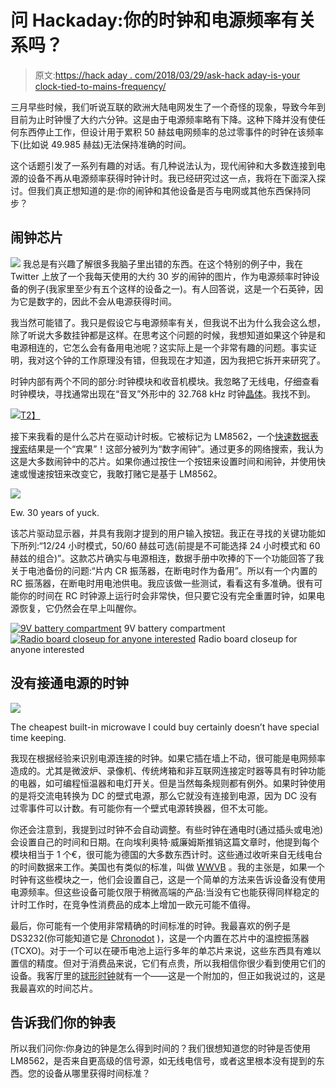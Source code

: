 # 问 Hackaday:你的时钟和电源频率有关系吗？

> 原文:[https://hack aday . com/2018/03/29/ask-hack aday-is-your clock-tied-to-mains-frequency/](https://hackaday.com/2018/03/29/ask-hackaday-is-your-clock-tied-to-mains-frequency/)

三月早些时候，我们听说互联的欧洲大陆电网发生了一个奇怪的现象，导致今年到目前为止时钟慢了大约六分钟。这是由于电源频率略有下降。这种下降并没有使任何东西停止工作，但设计用于累积 50 赫兹电网频率的总过零事件的时钟在该频率下(比如说 49.985 赫兹)无法保持准确的时间。

这个话题引发了一系列有趣的对话。有几种说法认为，现代闹钟和大多数连接到电源的设备不再从电源频率获得时钟计时。我已经研究过这一点，我将在下面深入探讨。但我们真正想知道的是:你的闹钟和其他设备是否与电网或其他东西保持同步？

## 闹钟芯片

[![](../Images/a36bed72d73665d864c35403fc59412b.png)](https://hackaday.com/wp-content/uploads/2018/03/magnovox-alarmclock-bottom-label-cropped.jpg) 我总是有兴趣了解很多我脑子里出错的东西。在这个特别的例子中，我在 Twitter 上放了一个我每天使用的大约 30 岁的闹钟的图片，作为电源频率时钟设备的例子(我家里至少有五个这样的设备之一)。有人回答说，这是一个石英钟，因为它是数字的，因此不会从电源获得时间。

我当然可能错了。我只是假设它与电源频率有关，但我说不出为什么我会这么想，除了听说大多数挂钟都是这样。在思考这个问题的时候，我想知道如果这个钟是和电源相连的，它怎么会有备用电池呢？这实际上是一个非常有趣的问题。事实证明，我对这个钟的工作原理没有错，但我现在才知道，因为我把它拆开来研究了。

时钟内部有两个不同的部分:时钟模块和收音机模块。我忽略了无线电，仔细查看时钟模块，寻找通常出现在“音叉”外形中的 32.768 kHz 时钟[晶体](https://hackaday.com/2017/01/17/understanding-the-quartz-crystal-resonator/)。我找不到。

[![](../Images/d8e3d37c72bb4af2fda91a009482b8cc.png)T2】](https://hackaday.com/wp-content/uploads/2018/03/magnovox-alarmclock-overview.jpg)

接下来我看的是什么芯片在驱动计时板。它被标记为 LM8562，一个[快速数据表搜索](http://www.datasheetcatalog.com/datasheets_pdf/L/M/8/5/LM8562.shtml)结果是一个“宾果”！这部分被列为“数字闹钟”。通过更多的网络搜索，我认为这是大多数闹钟中的芯片。如果你通过按住一个按钮来设置时间和闹钟，并使用快速或慢速按钮来改变它，我敢打赌它是基于 LM8562。

[![](../Images/bd9623337a3ca1f14708fdfcbe5fa7fd.png)](https://hackaday.com/wp-content/uploads/2018/03/magnovox-alarmclock-timing-board.jpg)

Ew. 30 years of yuck.

该芯片驱动显示器，并具有我刚才提到的用户输入按钮。我正在寻找的关键功能如下所列:“12/24 小时模式，50/60 赫兹可选(前提是不可能选择 24 小时模式和 60 赫兹的组合)”。这款芯片确实与电源相连，数据手册中吹捧的下一个功能回答了我关于电池备份的问题:“片内 CR 振荡器，在断电时作为备用”。所以有一个内置的 RC 振荡器，在断电时用电池供电。我应该做一些测试，看看这有多准确。很有可能你的时间在 RC 时钟源上运行时会非常快，但只要它没有完全重置时钟，如果电源恢复，它仍然会在早上叫醒你。

 [![9V battery compartment](../Images/56c5860927e26b88e28b4fe8310ff593.png "magnovox-alarmclock-battery-backup")](https://hackaday.com/2018/03/29/ask-hackaday-is-your-clock-tied-to-mains-frequency/magnovox-alarmclock-battery-backup/) 9V battery compartment [![Radio board closeup for anyone interested](../Images/e0a6a31ff32cf995f5cd7106b2e6c26f.png "magnovox-alarmclock-radio-board")](https://hackaday.com/2018/03/29/ask-hackaday-is-your-clock-tied-to-mains-frequency/magnovox-alarmclock-radio-board/) Radio board closeup for anyone interested

## 没有接通电源的时钟

[![](../Images/18447255b9ce3d20c758815338e0fce0.png)](https://hackaday.com/wp-content/uploads/2018/03/microwave-clock.jpg)

The cheapest built-in microwave I could buy certainly doesn’t have special time keeping.

我现在根据经验来识别电源连接的时钟。如果它插在墙上不动，很可能是电网频率造成的。尤其是微波炉、录像机、传统烤箱和非互联网连接定时器等具有时钟功能的电器，如可编程恒温器和电灯开关。但是当然每条规则都有例外。如果时钟使用的是将交流电转换为 DC 的壁式电源，那么它就没有连接到电源，因为 DC 没有过零事件可以计数。有可能你有一个壁式电源转换器，但不太可能。

你还会注意到，我提到过时钟不会自动调整。有些时钟在通电时(通过插头或电池)会设置自己的时间和日期。在向埃利奥特·威廉姆斯推销这篇文章时，他提到每个模块相当于 1 个€，很可能为德国的大多数东西计时。这些通过收听来自无线电台的时间数据来工作。美国也有类似的标准，叫做 [WWVB](https://en.wikipedia.org/wiki/WWVB) 。我的主张是，如果一个时钟有这些模块之一，他们会设置自己，这是一个简单的方法来告诉设备没有使用电源频率。但这些设备可能仅限于稍微高端的产品:当没有它也能获得同样稳定的计时工作时，在竞争性消费品的成本上增加一欧元可能不值得。

最后，你可能有一个使用非常精确的时间标准的时钟。我最喜欢的例子是 DS3232(你可能知道它是 [Chronodot](https://hackaday.com/2009/10/27/parts-chronodot-rtc-module-ds3231/) )，这是一个内置在芯片中的温控振荡器(TCXO)。对于一个可以在硬币电池上运行多年的单芯片来说，这些东西具有难以置信的精度。但对于消费品来说，它们有点贵，所以我相信你很少看到使用它们的设备。我客厅里的[球形时钟](https://shop.evilmadscientist.com/productsmenu/156)就有一个——这是一个附加的，但正如我说过的，这是我最喜欢的时间芯片。

## 告诉我们你的钟表

所以我们问你:你身边的钟是怎么得到时间的？我们很想知道您的时钟是否使用 LM8562，是否来自更高级的信号源，如无线电信号，或者这里根本没有提到的东西。您的设备从哪里获得时间标准？